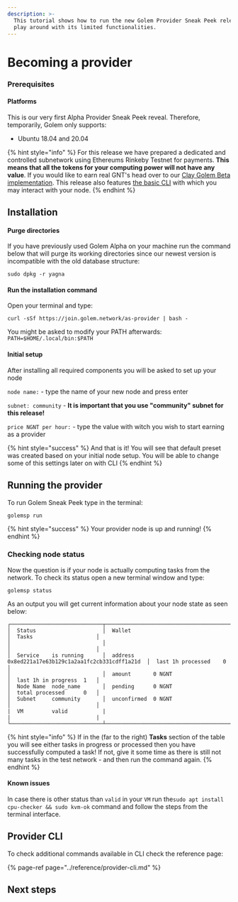 ```yaml
---
description: >-
  This tutorial shows how to run the new Golem Provider Sneak Peek release and
  play around with its limited functionalities.
---
```


# Becoming a provider

### Prerequisites

#### Platforms

This is our very first Alpha Provider Sneak Peek reveal. Therefore, temporarily, Golem only supports:

* Ubuntu 18.04 and 20.04

{% hint style="info" %}
For this release we have prepared a dedicated and controlled subnetwork using Ethereums Rinkeby Testnet for payments. **This means that all the tokens for your computing power will not have any value**. If you would like to earn real GNT's head over to our [Clay Golem Beta implementation](https://golem.network/download/clay-beta/). This release also features [the basic CLI](https://golem-network.gitbook.io/golem-sdk-develop/reference/provider-cli) with which you may interact with your node.
{% endhint %}

## Installation

#### Purge directories

If you have previously used Golem Alpha on your machine run the command below that will purge its working directories since our newest version is incompatible with the old database structure:

```text
sudo dpkg -r yagna
```

#### Run the installation command

Open your terminal and type:

```text
curl -sSf https://join.golem.network/as-provider | bash -
```

You might be asked to modify your PATH afterwards: `PATH=$HOME/.local/bin:$PATH`

#### Initial setup

After installing all required components you will be asked to set up your node

`node name:` - type the name of your new node and press enter

`subnet: community` - **It is important that you use "community" subnet for this release!**

`price NGNT per hour:` - type the value with witch you wish to start earning as a provider

{% hint style="success" %}
And that is it! You will see that default preset was created based on your initial node setup. You will be able to change some of this settings later on with CLI
{% endhint %}

## Running the provider

To run Golem Sneak Peek type in the terminal:

```text
golemsp run
```

{% hint style="success" %}
Your provider node is up and running!
{% endhint %}

### Checking node status

Now the question is if your node is actually computing tasks from the network. To check its status open a new terminal window and type:

```text
golemsp status
```

As an output you will get current information about your node state as seen below: 

```text
┌─────────────────────────────┬───────────────────────────────────────────────────────────┬───────────────────────────┐
│  Status                     │  Wallet                                                   │  Tasks                    │
│                             │                                                           │                           │
│  Service    is running      │  address      0x8ed221a17e63b129c1a2aa1fc2cb331cdff1a21d  │  last 1h processed    0   │
│                             │  amount       0 NGNT                                      │  last 1h in progress  1   │
│  Node Name  node_name       │  pending      0 NGNT                                      │  total processed      0   │
│  Subnet     community       │  unconfirmed  0 NGNT                                      │                           │
|  VM         valid           |                                                           |                           | 
└─────────────────────────────┴───────────────────────────────────────────────────────────┴───────────────────────────┘

```

{% hint style="info" %}
If in the \(far to the right\) **Tasks** section of the table you will see either tasks in progress or processed then you have successfully computed a task! If not, give it some time as there is still not many tasks in the test network - and then run the command again. 
{% endhint %}

#### Known issues

In case there is other status than `valid` in your `VM` run the`sudo apt install cpu-checker && sudo kvm-ok` command and follow the steps from the terminal interface. 

## Provider CLI

To check additional commands available in CLI check the reference page:

{% page-ref page="../reference/provider-cli.md" %}

## Next steps

